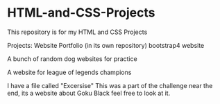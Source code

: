 # HTML-and-CSS-Projects
This repository is for my HTML and CSS Projects

Projects: 
Website Portfolio (in its own repository)
bootstrap4 website

A bunch of random dog websites for practice

A website for league of legends champions

I have a file called "Excersise" This was a part of the challenge near the end, its a website about Goku Black feel free to look at it.
